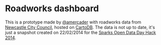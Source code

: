 # Roadworks dashboard

This is a prototype made by [@amercader](https://twitter.com/amercader)
with roadworks data from [Newcastle City Council](https://www.netraveldata.co.uk/),
hosted on [CartoDB](https://cartodb.com).
The data is not up to date, it's just a snapshot created on 22/02/2014 for the [Sparks Open Data Day Hack 2014](https://twitter.com/sparksnortheast).

